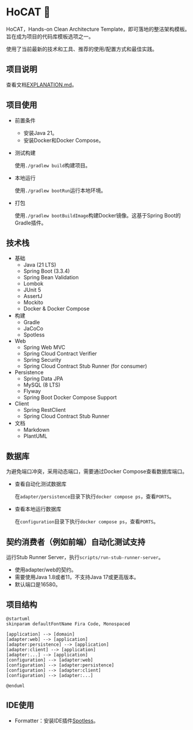 # HoCAT 🐾

HoCAT，Hands-on Clean Architecture Template，即可落地的整洁架构模板。旨在成为项目的代码库模板选项之一。

使用了当前最新的技术和工具、推荐的使用/配置方式和最佳实践。

## 项目说明

查看文档[EXPLANATION.md](docs/EXPLANATION.md)。

## 项目使用

- 前置条件
  - 安装Java 21。
  - 安装Docker和Docker Compose。

- 测试构建

  使用`./gradlew build`构建项目。

- 本地运行

  使用`./gradlew bootRun`运行本地环境。

- 打包

  使用`./gradlew bootBuildImage`构建Docker镜像。这基于Spring Boot的Gradle插件。

## 技术栈

- 基础
  - Java (21 LTS)
  - Spring Boot (3.3.4)
  - Spring Bean Validation
  - Lombok
  - JUnit 5
  - AssertJ
  - Mockito
  - Docker & Docker Compose
- 构建
  - Gradle
  - JaCoCo
  - Spotless
- Web
  - Spring Web MVC
  - Spring Cloud Contract Verifier
  - Spring Security
  - Spring Cloud Contract Stub Runner (for consumer)
- Persistence
  - Spring Data JPA
  - MySQL (8 LTS)
  - Flyway
  - Spring Boot Docker Compose Support
- Client
  - Spring RestClient
  - Spring Cloud Contract Stub Runner
- 文档
  - Markdown
  - PlantUML

## 数据库

为避免端口冲突，采用动态端口，需要通过Docker Compose查看数据库端口。

- 查看自动化测试数据库

  在`adapter/persistence`目录下执行`docker compose ps`，查看`PORTS`。

- 查看本地运行数据库

  在`configuration`目录下执行`docker compose ps`，查看`PORTS`。

## 契约消费者（例如前端）自动化测试支持

运行Stub Runner Server，执行`scripts/run-stub-runner-server`。

- 使用adapter/web的契约。
- 需要使用Java 1.8或者11，不支持Java 17或更高版本。
- 默认端口是16580。

## 项目结构

```plantuml
@startuml
skinparam defaultFontName Fira Code, Monospaced

[application] --> [domain]
[adapter:web] --> [application]
[adapter:persistence] --> [application]
[adapter:client] --> [application]
[adapter:...] --> [application]
[configuration] --> [adapter:web]
[configuration] --> [adapter:persistence]
[configuration] --> [adapter:client]
[configuration] --> [adapter:...]

@enduml
```

## IDE使用

- Formatter：安装IDE插件[Spotless](https://github.com/diffplug/spotless)。
